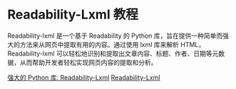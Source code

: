 # Readability-Lxml 教程

<show-structure depth="3"/>

Readability-lxml 是一个基于 Readability 的 Python 库，旨在提供一种简单而强大的方法来从网页中提取有用的内容。通过使用 lxml 库来解析 HTML，Readability-lxml 可以轻松地识别和提取出文章内容、标题、作者、日期等元数据，从而帮助开发者轻松实现网页内容的提取和分析。


<seealso>
<category ref="ref_docs">
    <a href="https://mp.weixin.qq.com/s/6NN1-OKLTYi8aEjPtOuOMw">强大的 Python 库: Readability-Lxml</a>
</category>
<category ref="ref_github">
    <a href="https://github.com/buriy/python-readability">Readability-Lxml</a>
</category>
<category ref="ref_issues">
</category>
<category ref="ref_hf">
</category>
<category ref="ref_ms">
</category>
</seealso>



